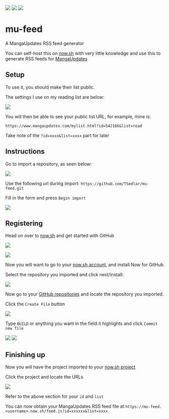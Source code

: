 ![](https://img.shields.io/github/license/mashape/apistatus.svg)
[![](https://img.shields.io/badge/donate-patreon-orange.svg)](https://www.patreon.com/bePatron?c=954360)
[![](https://img.shields.io/badge/donate-paypal-blue.svg)](https://paypal.me/TSedlar)

# mu-feed
A MangaUpdates RSS feed generator

You can self-host this on [now.sh](https://now.sh) with very little knowledge and use this to generate RSS feeds for [MangaUpdates](https://www.mangaupdates.com/)

## Setup

To use it, you should make their list public.

The settings I use on my reading list are below:

![](https://i.imgur.com/mpURglK.png)

You will then be able to see your public list URL, for example, mine is: 

`https://www.mangaupdates.com/mylist.html?id=542166&list=read`

Take note of the `?id=xxxx&list=xxxx` part for later

## Instructions

Go to import a repository, as seen below:

![](https://i.imgur.com/suxe0Yy.png)

Use the following url during import: `https://github.com/TSedlar/mu-feed.git`

Fill in the form and press `Begin import`

![](https://i.imgur.com/Buv6CXP.png)

## Registering

Head on over to [now.sh](https://now.sh) and get started with GitHub

![](https://i.imgur.com/RPFqKyh.png)

![](https://i.imgur.com/pUOz1LJ.png)

Now you will want to go to your [now.sh account](https://zeit.co/account), and install Now for GitHub.

Select the repository you imported and click next/install:

![](https://i.imgur.com/oDndsh6.png)

Now go to your [GitHub repositories](https://github.com/settings/repositories) and locate the repository you imported.

Click the `Create File` button

![](https://i.imgur.com/EFoKcL3.png)

Type `BUILD` or anything you want in the field it highlights and click `Commit new file`

![](https://i.imgur.com/mNTowvP.png)
![](https://i.imgur.com/RSGI7aB.png)

## Finishing up

Now you will have the project imported to your [now.sh project](https://zeit.co/dashboard/projects)

Click the project and locate the URLs

![](https://i.imgur.com/mXuSN29.png)

Refer to the above section for your `id` and `list`

You can now obtain your MangaUpdates RSS feed file at `https://mu-feed.<username>.now.sh/feed.js?id=xxxxxx&list=xxxx`

